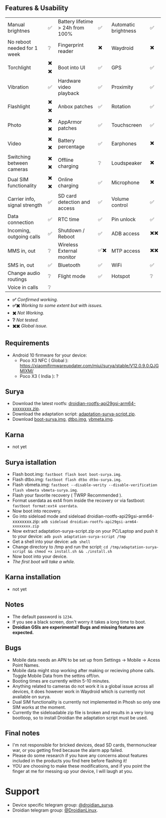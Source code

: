 ## Features & Usability

|                               	|    	|                                  	|    	|                      	|   	|
|-------------------------------	|----	|----------------------------------	|----	|----------------------	|---	|
| Manual brightnes              	|  ✅ 	| Battery lifetime > 24h from 100% 	|  ✅ 	| Automatic brightness  |  ✅ 	|
| No reboot needed for 1 week      	|  ❔	| Fingerprint reader  	                |  ✖️ 	| Waydroid		|  ✖️	|
| Torchlight                    	| ✖️ ✖️ 	| Boot into UI                     	|  ✅ 	| GPS                 	|  ✅ 	|
| Vibration                     	|  ✅ 	| Hardware video playback          	|  ✅ 	| Proximity          	|  ✅ 	|
| Flashlight                    	| ✖️ ✖️ 	| Anbox patches                    	|  ✅ 	| Rotation            	|  ✅ 	|
| Photo                         	| ✖️ ✖️ 	| AppArmor patches                 	|  ✅ 	| Touchscreen          	|  ✅ 	|
| Video                         	| ✖️ ✖️ 	| Battery percentage               	|  ✅ 	| Earphones           	|  ✖️ 	|
| Switching between cameras     	| ✖️ ✖️ 	| Offline charging                 	|  ❔	| Loudspeaker          	|  ✖️ 	|
| Dual SIM functionality        	| ✖️ ✖️  	| Online charging                  	|  ✅ 	| Microphone          	|  ✖️ 	|
| Carrier info, signal strength 	|  ✅ 	| SD card detection and access     	|  ✅ 	| Volume control       	|  ✅ 	|
| Data connection               	|  ✅ 	| RTC time                         	|  ✅ 	| Pin unlock           	|  ✅ 	|
| Incoming, outgoing calls      	|  ✅ 	| Shutdown / Reboot                	|  ✅ 	| ADB access          	|  ✖️✖️  	|
| MMS in, out                   	|  ❔ 	| Wireless External monitor        	|  ✅✖️ 	| MTP access           	|  ✖️✖️  	|
| SMS in, out                    	|  ✅ 	| Bluetooth                        	|  ✅ 	| WiFi			|  ✅	|
| Change audio routings          	|  ❔	| Flight mode                      	|  ✅ 	| Hotspot		|  ❔	|
| Voice in calls                	|  ❔ 	|

- **✅** *Confirmed working.*
- **✅✖️** *Working to some extent but with issues.*
- **✖️** *Not Working.*
- **❔** *Not tested.*
- **✖️✖️** *Global issue.*

## Requirements
- Android 10 firmware for your device:
  - Poco X3 NFC ( Global ): https://xiaomifirmwareupdater.com/miui/surya/stable/V12.0.9.0.QJGMIXM/
  - Poco X3 ( India ): ?

## Surya
- Download the latest rootfs:  [droidian-rootfs-api29gsi-arm64-xxxxxxxx.zip](https://github.com/droidian-images/rootfs-api29gsi-all/releases).
- Download the adaptation script: [adaptation-surya-script.zip](https://surya.bardia.tech/adaptation-surya-script.zip).
- Download [boot-surya.img](https://surya.bardia.tech/boot-surya.img), [dtbo.img](https://surya.bardia.tech/dtbo-surya.img), [vbmeta.img](https://surya.bardia.tech/vbmeta-surya.img).

## Karna
- not yet

## Surya istallation
- Flash boot.img: `fastboot flash boot boot-surya.img`.
- Flash dtbo.img: `fastboot flash dtbo dtbo-surya.img`.
- Flash vbmeta.img: `fastboot --disable-verity --disable-verification flash vbmeta vbmeta-surya.img`.
- Flash your favorite recovery ( TWRP Recommended ).
- Format userdata as ext4 from inside the recovery or via fastboot: `fastboot format:ext4 userdata`.
- Now boot into recovery.
- Go into sideload mode and sideload droidian-rootfs-api29gsi-arm64-xxxxxxxx.zip: `adb sideload droidian-rootfs-api29gsi-arm64-xxxxxxxx.zip`
- Now extract adaptation-surya-script.zip on your PC/Laptop and push it to your device: `adb push adaptation-surya-script /tmp`
- Get a shell into your device: `adb shell`
- Change directory to /tmp and run the script: `cd /tmp/adaptation-surya-script && chmod +x install.sh && ./install.sh`
- Now boot into your device.
- *The first boot will take a while.*

## Karna installation
- not yet

## Notes
- The default password is `1234`.
- If you see a black screen, don't worry it takes a long time to boot.
- **Droidian GSIs are experimental! Bugs and missing features are expected.**

## Bugs
- Mobile data needs an APN to be set up from Settings -> Mobile -> Acess Point Names.
- Mobile data might stop working after making or recieving phone calls. Toggle Mobile Data from the settins off/on.
- Booting times are currently within 5-10 minutes. 
- Anything related to cameras do not work it is a global issue across all devices, it does however work in Waydroid which is currently not available on surya.
- Dual SIM functionality is currently not implemented in Phosh so only one SIM works at the moment.
- Currently the sideloadable zip file is broken and results in a very long bootloop, so to install Droidian the adaptation script must be used.

## Final notes
- I'm not responsible for bricked devices, dead SD cards, thermonuclear war, or you getting fired because the alarm app failed.
- Please do some research if you have any concerns about features included in the products you find here before flashing it!
- YOU are choosing to make these modifications, and if you point the finger at me for messing up your device, I will laugh at you.

# Support
- Device specific telegram group: [@droidian_surya](https://t.me/droidian_surya).
- Droidian telegram group: [@DroidianLinux](https://t.me/DroidianLinux).
